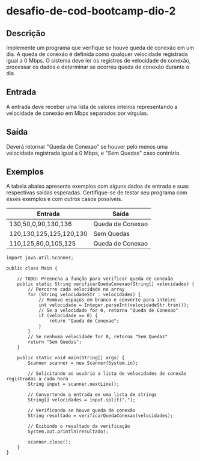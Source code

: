 # desafio-de-cod-bootcamp-dio-2

## Descrição
Implemente um programa que verifique se houve queda de conexão em um dia. A queda de conexão é definida como qualquer velocidade registrada igual a 0 Mbps. O sistema deve ler os registros de velocidade de conexão, processar os dados e determinar se ocorreu queda de conexão durante o dia.

## Entrada
A entrada deve receber uma lista de valores inteiros representando a velocidade de conexão em Mbps separados por vírgulas.

## Saída
Deverá retornar "Queda de Conexao" se houver pelo menos uma velocidade registrada igual a 0 Mbps, e "Sem Quedas" caso contrário.

## Exemplos
A tabela abaixo apresenta exemplos com alguns dados de entrada e suas respectivas saídas esperadas. Certifique-se de testar seu programa com esses exemplos e com outros casos possíveis.

| Entrada | Saída |
|---------|-------|
|130,50,0,90,130,136|Queda de Conexao|
|120,130,125,125,120,130|Sem Quedas|
|110,125,80,0,105,125|Queda de Conexao|

```
import java.util.Scanner;

public class Main {

    // TODO: Preencha a função para verificar queda de conexão
    public static String verificarQuedaConexao(String[] velocidades) {
        // Percorre cada velocidade no array
        for (String velocidadeStr : velocidades) {
            // Remove espaços em branco e converte para inteiro
            int velocidade = Integer.parseInt(velocidadeStr.trim());
            // Se a velocidade for 0, retorna "Queda de Conexao"
            if (velocidade == 0) {
                return "Queda de Conexao";
            }
        }
        // Se nenhuma velocidade for 0, retorna "Sem Quedas"
        return "Sem Quedas";
    }

    public static void main(String[] args) {
        Scanner scanner = new Scanner(System.in);

        // Solicitando ao usuário a lista de velocidades de conexão registradas a cada hora
        String input = scanner.nextLine();

        // Convertendo a entrada em uma lista de strings
        String[] velocidades = input.split(",");

        // Verificando se houve queda de conexão
        String resultado = verificarQuedaConexao(velocidades);

        // Exibindo o resultado da verificação
        System.out.println(resultado);

        scanner.close();
    }
}
```
